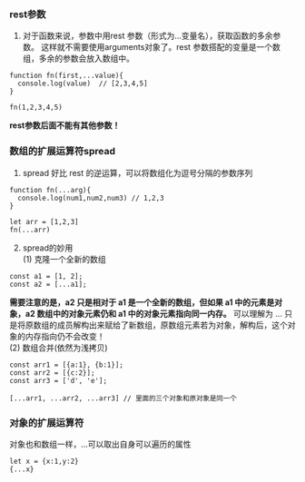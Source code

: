 ### rest参数
1. 对于函数来说，参数中用rest 参数（形式为...变量名），获取函数的多余参数。
这样就不需要使用arguments对象了。rest 参数搭配的变量是一个数组，多余的参数会放入数组中。
```
function fn(first,...value){
  console.log(value)  // [2,3,4,5]
}

fn(1,2,3,4,5)
```
**rest参数后面不能有其他参数！**

### 数组的扩展运算符spread
1. spread 好比 rest 的逆运算，可以将数组化为逗号分隔的参数序列
```
function fn(...arg){
  console.log(num1,num2,num3) // 1,2,3
}

let arr = [1,2,3]
fn(...arr)
```
2. spread的妙用<br>
(1) 克隆一个全新的数组
```
const a1 = [1, 2];
const a2 = [...a1];
```
**需要注意的是，a2 只是相对于 a1 是一个全新的数组，但如果 a1 中的元素是对象，a2 数组中的对象元素仍和 a1 中的对象元素指向同一内存。**
可以理解为 ... 只是将原数组的成员解构出来赋给了新数组，原数组元素若为对象，解构后，这个对象的内存指向仍不会改变！<br>
(2) 数组合并(依然为浅拷贝)
```
const arr1 = [{a:1}, {b:1}];
const arr2 = [{c:2}];
const arr3 = ['d', 'e'];

[...arr1, ...arr2, ...arr3] // 里面的三个对象和原对象是同一个
```

### 对象的扩展运算符
对象也和数组一样，...可以取出自身可以遍历的属性
```
let x = {x:1,y:2}
{...x}
```
